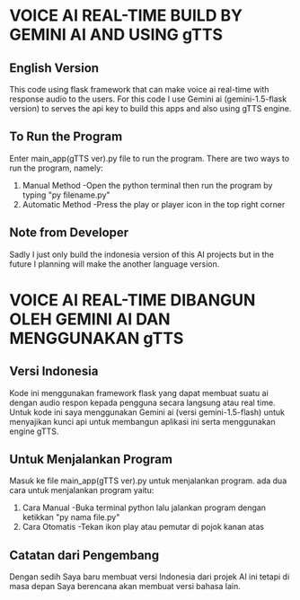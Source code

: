 # VOICE AI REAL-TIME BUILD BY GEMINI AI AND USING gTTS 


## English Version ##
This code using flask framework that can make voice ai real-time with response audio to the users.
For this code I use Gemini ai (gemini-1.5-flask version) to serves the api key to build this apps and also using gTTS engine.

## To Run the Program ##
Enter main_app(gTTS ver).py file to run the program. There are two ways to run the program, namely:
1. Manual Method
-Open the python terminal then run the program by typing "py filename.py"
2. Automatic Method
-Press the play or player icon in the top right corner

## Note from Developer ##
Sadly I just only build the indonesia version of this AI projects but in the future I planning will make the another language version.

# VOICE AI REAL-TIME DIBANGUN OLEH GEMINI AI DAN MENGGUNAKAN gTTS 


## Versi Indonesia ##
Kode ini menggunakan framework flask yang dapat membuat suatu ai dengan audio respon kepada pengguna secara langsung atau real time.
Untuk kode ini saya menggunakan Gemini ai (versi gemini-1.5-flash) untuk menyajikan kunci api untuk membangun aplikasi ini serta menggunakan engine gTTS.

## Untuk Menjalankan Program ##
Masuk ke file main_app(gTTS ver).py untuk menjalankan program. ada dua cara untuk menjalankan program yaitu:
1. Cara Manual
-Buka terminal python lalu jalankan program dengan ketikkan "py nama file.py"
2. Cara Otomatis
-Tekan ikon play atau pemutar di pojok kanan atas

## Catatan dari Pengembang ##
Dengan sedih Saya baru membuat versi Indonesia dari projek AI ini tetapi di masa depan Saya berencana akan membuat versi bahasa lain.
